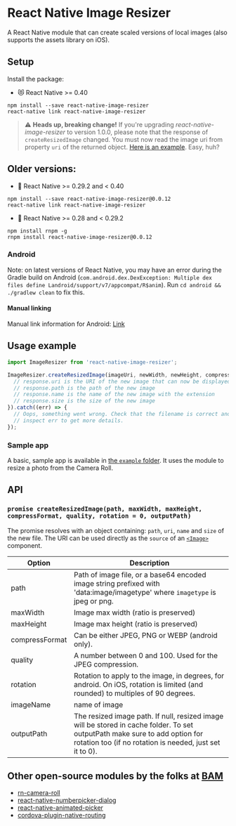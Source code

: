 # React Native Image Resizer

A React Native module that can create scaled versions of local images (also supports the assets library on iOS).

## Setup

Install the package:

* 😻 React Native >= 0.40
```
npm install --save react-native-image-resizer
react-native link react-native-image-resizer
```

> ⚠️ **Heads up, breaking change!** If you're upgrading *react-native-image-resizer* to version 1.0.0, please note that the response of `createResizedImage` changed. You must now read the image uri from property `uri` of the returned object. [Here is an example](https://github.com/bamlab/react-native-image-resizer/commit/15ea06d7651faf316b946170427efa90ea48dc4e). Easy, huh?

## Older versions:

* 👨 React Native >= 0.29.2 and < 0.40
```
npm install --save react-native-image-resizer@0.0.12
react-native link react-native-image-resizer
```

* 👴 React Native >= 0.28 and < 0.29.2
```
npm install rnpm -g
rnpm install react-native-image-resizer@0.0.12
```

### Android

Note: on latest versions of React Native, you may have an error during the Gradle build on Android (`com.android.dex.DexException: Multiple dex files define Landroid/support/v7/appcompat/R$anim`). Run `cd android && ./gradlew clean` to fix this.

#### Manual linking
Manual link information for Android: [Link](docs/android_manual_config.md)

## Usage example

```javascript
import ImageResizer from 'react-native-image-resizer';

ImageResizer.createResizedImage(imageUri, newWidth, newHeight, compressFormat, quality, rotation, imageName, outputPath).then((response) => {
  // response.uri is the URI of the new image that can now be displayed, uploaded...
  // response.path is the path of the new image
  // response.name is the name of the new image with the extension
  // response.size is the size of the new image
}).catch((err) => {
  // Oops, something went wrong. Check that the filename is correct and
  // inspect err to get more details.
});
```

### Sample app

A basic, sample app is available in [the `example` folder](https://github.com/bamlab/react-native-image-resizer/tree/master/example). It uses the module to resize a photo from the Camera Roll.

## API

### `promise createResizedImage(path, maxWidth, maxHeight, compressFormat, quality, rotation = 0, outputPath)`

The promise resolves with an object containing: `path`, `uri`, `name` and `size` of the new file. The URI can be used directly as the `source` of an [`<Image>`](https://facebook.github.io/react-native/docs/image.html) component.

Option | Description
------ | -----------
path | Path of image file, or a base64 encoded image string prefixed with 'data:image/imagetype' where `imagetype` is jpeg or png.
maxWidth | Image max width (ratio is preserved)
maxHeight | Image max height (ratio is preserved)
compressFormat | Can be either JPEG, PNG or WEBP (android only).
quality | A number between 0 and 100. Used for the JPEG compression.
rotation | Rotation to apply to the image, in degrees, for android. On iOS, rotation is limited (and rounded) to multiples of 90 degrees.
imageName | name of image
outputPath | The resized image path. If null, resized image will be stored in cache folder. To set outputPath make sure to add option for rotation too (if no rotation is needed, just set it to 0).

## Other open-source modules by the folks at [BAM](http://github.com/bamlab)

 * [rn-camera-roll](https://github.com/bamlab/rn-camera-roll)
 * [react-native-numberpicker-dialog](https://github.com/bamlab/react-native-numberpicker-dialog)
 * [react-native-animated-picker](https://github.com/bamlab/react-native-animated-picker)
 * [cordova-plugin-native-routing](https://github.com/bamlab/cordova-plugin-native-routing)
